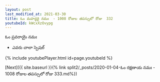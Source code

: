 ```yaml
---
layout: post
last_modified_at: 2021-03-30
title: ఓం మహద్ధరై నమః  - 1008 రోజుల తపస్సులో రోజు  332
youtubeId: kWcxXzOvypg
---
```

 
 
 ఓం ప్రవరాయై నమః  
 
 -  ఎవరు చాలా స్పెషల్ 
 
  
 
  
 
 
 
 
 
 


{% include youtubePlayer.html id=page.youtubeId %}
 
[Next]({{ site.baseurl }}{% link  split2/_posts/2020-01-04-ఓం రక్షణాయ నమః  - 1008 రోజుల తపస్సులో రోజు  333.md%})
 
